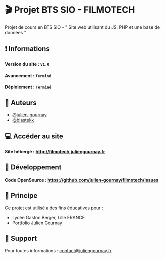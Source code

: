# 🎬 Projet BTS SIO - FILMOTECH

Projet de cours en BTS SIO - " Site web utilisant du JS, PHP et une base de données "

## ❗ Informations

#### Version du site : ` V1.0 `
#### Avancement : ` Terminé `
#### Déploiement : ` Terminé `


## 🧩 Auteurs

- [@julien-gournay](https://github.com/julien-gournay)
- [@blastekk](https://github.com/Blastekk)


## 💻 Accéder au site

#### Site hébergé : http://filmotech.juliengournay.fr


## 🔐 Développement

#### Code OpenSource : https://github.com/julien-gournay/filmotech/issues


## 💚 Principe

Ce projet est utilisé à des fins éducatives pour :

- Lycée Gaston Berger, Lille FRANCE
- Portfolio Julien Gournay


## 🔨 Support

Pour toutes informations : contact@juliengournay.fr

